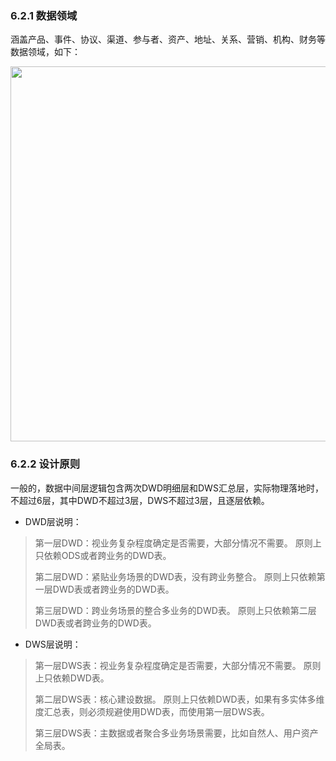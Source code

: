 ### 6.2.1 数据领域
涵盖产品、事件、协议、渠道、参与者、资产、地址、关系、营销、机构、财务等数据领域，如下：

<p align="center">
<img src="https://github.com/IvanaXu/DecisionScience/releases/download/base/6.2.1.0-000.png" height=600>
</p>

### 6.2.2 设计原则
一般的，数据中间层逻辑包含两次DWD明细层和DWS汇总层，实际物理落地时，不超过6层，其中DWD不超过3层，DWS不超过3层，且逐层依赖。

- DWD层说明：
> 第一层DWD：视业务复杂程度确定是否需要，大部分情况不需要。
> 原则上只依赖ODS或者跨业务的DWD表。
>  
> 第二层DWD：紧贴业务场景的DWD表，没有跨业务整合。
> 原则上只依赖第一层DWD表或者跨业务的DWD表。
>  
> 第三层DWD：跨业务场景的整合多业务的DWD表。
> 原则上只依赖第二层DWD表或者跨业务的DWD表。


- DWS层说明：
> 第一层DWS表：视业务复杂程度确定是否需要，大部分情况不需要。
> 原则上只依赖DWD表。
>  
> 第二层DWS表：核心建设数据。
> 原则上只依赖DWD表，如果有多实体多维度汇总表，则必须规避使用DWD表，而使用第一层DWS表。
>  
> 第三层DWS表：主数据或者聚合多业务场景需要，比如自然人、用户资产全局表。

